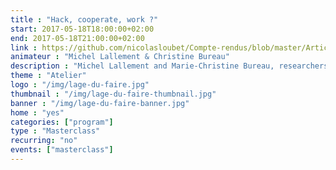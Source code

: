 ```yaml
---
title : "Hack, cooperate, work ?"
start: 2017-05-18T18:00:00+02:00
end: 2017-05-18T21:00:00+02:00
link : https://github.com/nicolasloubet/Compte-rendus/blob/master/Articles/lamyne_masterclass_lallemant_bureau.md
animateur : "Michel Lallement & Christine Bureau"
description : "Michel Lallement and Marie-Christine Bureau, researchers in sociology at the LISE (CNAM) laboratory, are presenting their work on the cooperation and organisation stakes in french and american tiers-leux."
theme : "Atelier"
logo : "/img/lage-du-faire.jpg"
thumbnail : "/img/lage-du-faire-thumbnail.jpg"
banner : "/img/lage-du-faire-banner.jpg"
home : "yes"
categories: ["program"]
type : "Masterclass"
recurring: "no"
events: ["masterclass"]
---
```


